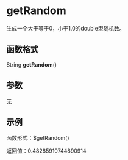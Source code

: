 # getRandom<a name="dayu_01_0481"></a>

生成一个大于等于0，小于1.0的double型随机数。

## 函数格式<a name="zh-cn_topic_0126515631_section1644216138434"></a>

String  **getRandom**\(\)

## 参数<a name="zh-cn_topic_0126515631_section16381557184317"></a>

无

## 示例<a name="zh-cn_topic_0126515631_section20520313194417"></a>

函数形式：$getRandom\(\)

返回值：0.48285910744890914

